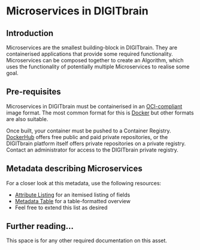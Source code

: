 # Microservices in DIGITbrain

## Introduction

Microservices are the smallest building-block in DIGITbrain.
They are containerised applications that provide some required functionality.
Microservices can be composed together to create an Algorithm, which uses
the functionality of potentially multiple Microservices to realise some goal.

## Pre-requisites

Microservices in DIGITbrain must be containerised in an
[OCI-compliant](https://opencontainers.org/) image format.
The most common format for this is
[Docker](https://www.docker.com/resources/what-container)
but other formats are also suitable.

Once built, your container must be pushed to a Container Registry.
[DockerHub](https://docs.docker.com/docker-hub/repos/) offers
free public and paid private repositories, or the DIGITbrain platform
itself offers private repositories on a private registry.
Contact an administrator for access to the DIGITbrain private registry.

## Metadata describing Microservices

For a closer look at this metadata, use the following resources:

- [Attribute Listing](/attributes/microservice) for an itemised listing of fields
- [Metadata Table](/tables/microservice) for a table-formatted overview
- Feel free to extend this list as desired

## Further reading...

This space is for any other required documentation on this asset.